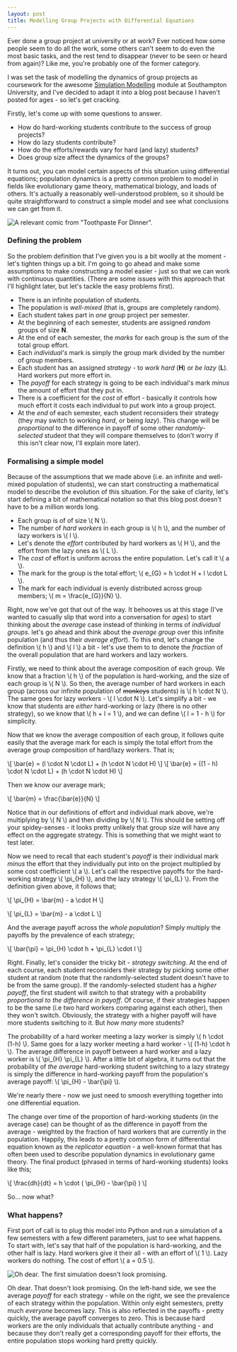 ```yaml
---
layout: post
title: Modelling Group Projects with Differential Equations
---
```


Ever done a group project at university or at work? Ever noticed how some people seem to do all the work, some others can't seem to do even the most basic tasks, and the rest tend to disappear (never to be seen or heard from again)? Like me, you're probably one of the former category.

I was set the task of modelling the dynamics of group projects as coursework for the awesome [Simulation Modelling][1] module at Southampton University, and I've decided to adapt it into a blog post because I haven't posted for ages - so let's get cracking.

Firstly, let's come up with some questions to answer.

* How do hard-working students contribute to the success of group projects?
* How do lazy students contribute?
* How do the efforts/rewards vary for hard (and lazy) students?
* Does group size affect the dynamics of the groups?

It turns out, you can model certain aspects of this situation using differential equations; population dynamics is a pretty common problem to model in fields like evolutionary game theory, mathematical biology, and loads of others. It's actually a reasonably well-understood problem, so it should be quite straightforward to construct a simple model and see what conclusions we can get from it.

![A relevant comic from "Toothpaste For Dinner".](/content/images/2017/06/group-assignment-2.gif)

### Defining the problem

So the problem definition that I've given you is a bit woolly at the moment - let's tighten things up a bit. I'm going to go ahead and make some assumptions to make constructing a model easier - just so that we can work with continuous quantities. (There are some issues with this approach that I'll highlight later, but let's tackle the easy problems first).

* There is an infinite population of students.
* The population is *well-mixed* (that is, groups are completely random).
* Each student takes part in *one* group project per semester.
* At the beginning of each semester, students are assigned *random* groups of size **N**.
* At the end of each semester, the *marks* for each group is the *sum* of the total group effort.
* Each *individual's* mark is simply the group mark divided by the number of group members.
* Each student has an assigned *strategy* - to *work hard* (**H**) or *be lazy* (**L**). Hard workers put more effort in.
* The *payoff* for each strategy is going to be each individual's mark *minus* the amount of effort that they put in.
* There is a coefficient for the *cost* of effort - basically it controls how much effort it costs each individual to put work into a group project.
* At the *end* of each semester, each student reconsiders their strategy (they may switch to working *hard*, or being *lazy*). This change will be *proportional* to the difference in payoff of some other *randomly-selected* student that they will compare themselves to (don't worry if this isn't clear now, I'll explain more later).

### Formalising a simple model

Because of the assumptions that we made above (i.e. an infinite and well-mixed population of students), we can start constructing a mathematical model to describe the evolution of this situation. For the sake of clarity, let's start defining a bit of mathematical notation so that this blog post doesn't have to be a million words long.

* Each group is of of size \\( N \\).
* The number of *hard workers* in each group is \\( h \\), and the number of lazy workers is \\( l \\).
* Let's denote the *effort* contributed by hard workers as \\( H \\), and the effort from the lazy ones as \\( L \\).
* The *cost* of effort is uniform across the entire population. Let's call it \\( a \\).
* The mark for the group is the total effort; \\( e\_{G} = h \cdot H + l \cdot L \\).
* The mark for each individual is evenly distributed across group members; \\( m = \frac{e\_{G}}{N} \\).

Right, now we've got that out of the way. It behooves us at this stage (I've wanted to casually slip that word into a conversation for *ages*) to start thinking about the *average* case instead of thinking in terms of *individual groups*.  let's go ahead and think about the *average group* over this infinite population (and thus their *average effort*). To this end, let's change the definition \\( h \\) and \\( l \\) a bit - let's use them to to denote the *fraction* of the overall population that are hard workers and lazy workers.

Firstly, we need to think about the average composition of each group. We know that a fraction \\( h \\) of the population is hard-working, and the size of each group is \\( N \\). So then, the average number of hard workers in each group (across our infinite population of ~~monkeys~~ students) is \\( h \cdot N \\). The same goes for lazy workers - \\( l \cdot N \\). Let's simplify a bit - we know that students are *either* hard-working or lazy (there is no other strategy), so we know that \\( h + l = 1 \\), and we can define \\( l = 1 - h \\) for simplicity.

Now that we know the average composition of each group, it follows quite easily that the average mark for each is simply the total effort from the average group composition of hard/lazy workers. That is;

\\[ \bar{e} = (l \\cdot N \\cdot L) + (h \\cdot N \\cdot H) \\]
\\[ \bar{e} = ((1 - h) \cdot N \cdot L) + (h \cdot N \cdot H) \\]

Then we know our average mark;

\\[ \bar{m} = \frac{\bar{e}}{N} \\]

Notice that in our definitions of effort and individual mark above, we're multiplying by \\( N \\) and then dividing by \\( N \\). This should be setting off your spidey-senses - it looks pretty unlikely that group size will have any effect on the aggregate strategy. This is something that we might want to test later.

Now we need to recall that each student's *payoff* is their individual mark *minus* the effort that they individually put into on the project multiplied by some cost coefficient \\( a \\). Let's call the respective payoffs for the hard-working strategy \\( \pi\_{H} \\), and the lazy strategy \\( \pi\_{L} \\). From the definition given above, it follows that;

\\[ \pi\_{H} = \bar{m} - a \cdot H \\]

\\[ \pi\_{L} = \bar{m} - a \cdot L \\]

And the average payoff across the *whole population*? Simply multiply the payoffs by the prevalence of each strategy;

\\[ \bar{\pi} = \pi\_{H} \cdot h + \pi\_{L} \cdot l \\]

Right. Finally, let's consider the tricky bit - *strategy switching*. At the end of each course, each student reconsiders their strategy by picking some other student at random (note that the randomly-selected student doesn't have to be from the same group). If the randomly-selected student has a *higher payoff*, the first student will switch to that strategy with a probability *proportional to the difference in payoff*. Of course, if their strategies happen to be the same (i.e two hard workers comparing against each other), then they won't switch. Obviously, the strategy with a higher payoff will have more students switching to it. But *how many* more students?

The probability of a hard worker meeting a lazy worker is simply \\( h \cdot (1-h) \\). Same goes for a lazy worker meeting a hard worker - \\( (1-h) \cdot h \\). The average difference in payoff between a hard worker and a lazy worker is \\( \pi\_{H} \pi\_{L} \\). After a little bit of algebra, it turns out that the probability of *the average* hard-working student switching to a lazy strategy is simply the difference in hard-working payoff from the population's average payoff: \\( \pi\_{H} - \bar{\pi} \\).

We're nearly there - now we just need to smoosh everything together into one differential equation.

The change over time of the proportion of hard-working students (in the average case) can be thought of as the difference in payoff from the average - weighted by the fraction of hard workers that are currently in the population. Happily, this leads to a pretty common form of differential equation known as the *replicator equation* - a well-known format that has often been used to describe population dynamics in evolutionary game theory. The final product (phrased in terms of hard-working students) looks like this;

\\[ \frac{dh}{dt} = h \cdot ( \pi\_{H} - \bar{\pi} ) \\]

So... now what?


### What happens?

First port of call is to plug this model into Python and run a simulation of a few semesters with a few different parameters, just to see what happens. To start with, let's say that half of the population is hard-working, and the other half is lazy. Hard workers give it their all - with an effort of \\( 1 \\). Lazy workers do nothing. The cost of effort \\( a = 0.5 \\).

![Oh dear. The first simulation doesn't look promising.](/content/images/2017/06/differential-model-default-parameters-1.png)

Oh dear. That doesn't look promising. On the left-hand side, we see the average *payoff* for each strategy - while on the right, we see the prevalence of each strategy within the population. Within only eight semesters, pretty much *everyone* becomes lazy. This is also reflected in the payoffs - pretty quickly, the average payoff converges to zero. This is because hard workers are the only individuals that actually contribute anything - and because they don't really get a corresponding payoff for their efforts, the entire population stops working hard pretty quickly.

[1]: http://users.ecs.soton.ac.uk/mb8/sim2017/sim.html
